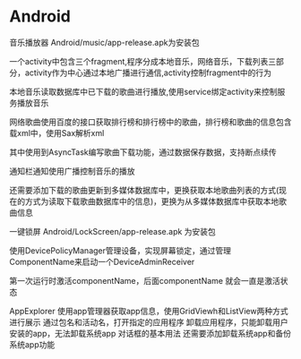 # Android 
音乐播放器 
Android/music/app-release.apk为安装包

一个activity中包含三个fragment,程序分成本地音乐，网络音乐，下载列表三部分，activity作为中心通过本地广播进行通信,activity控制fragment中的行为

本地音乐读取数据库中已下载的歌曲进行播放,使用service绑定activity来控制服务播放音乐

网络歌曲使用百度的接口获取排行榜和排行榜中的歌曲，排行榜和歌曲的信息包含载xml中，使用Sax解析xml

其中使用到AsyncTask编写歌曲下载功能，通过数据保存数据，支持断点续传

通知栏通知使用广播控制音乐的播放

还需要添加下载的歌曲更新到多媒体数据库中，更换获取本地歌曲列表的方式(现在的方式为读取下载歌曲数据库中的信息)，更换为从多媒体数据库中获取本地歌曲信息



一键锁屏
Android/LockScreen/app-release.apk 为安装包

使用DevicePolicyManager管理设备，实现屏幕锁定，通过管理ComponentName来启动一个DeviceAdminReceiver

第一次运行时激活componentName，后面componentName 就会一直是激活状态



AppExplorer
使用app管理器获取app信息，使用GridViewh和ListView两种方式进行展示
通过包名和活动名，打开指定的应用程序
卸载应用程序，只能卸载用户安装的app，无法卸载系统app
对话框的基本用法
还需要添加卸载系统app和备份系统app功能
